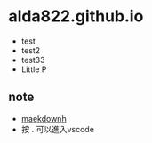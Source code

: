 # alda822.github.io

* test
* test2
* test33
* Little P

## note
* [maekdownh](https://markdown.tw/)
* 按 . 可以進入vscode
